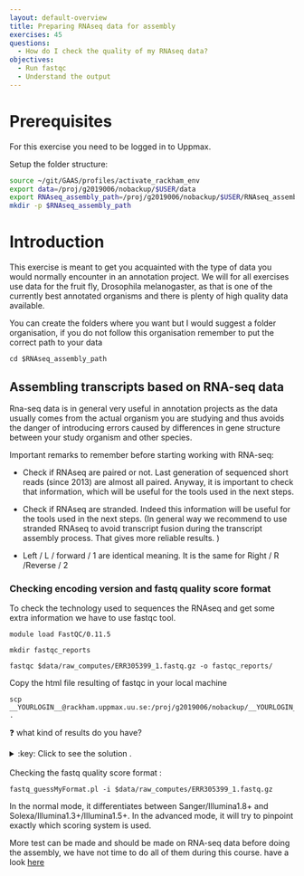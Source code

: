 ```yaml
---
layout: default-overview
title: Preparing RNAseq data for assembly
exercises: 45
questions:
  - How do I check the quality of my RNAseq data?
objectives:
  - Run fastqc
  - Understand the output
---
```


# Prerequisites
For this exercise you need to be logged in to Uppmax.

Setup the folder structure:

```bash
source ~/git/GAAS/profiles/activate_rackham_env
export data=/proj/g2019006/nobackup/$USER/data
export RNAseq_assembly_path=/proj/g2019006/nobackup/$USER/RNAseq_assembly
mkdir -p $RNAseq_assembly_path
```

# Introduction

This exercise is meant to get you acquainted with the type of data you would normally encounter in an annotation project. We will for all exercises use data for the fruit fly, Drosophila melanogaster, as that is one of the currently best annotated organisms and there is plenty of high quality data available.

You can create the folders where you want but I would suggest a folder organisation, if you do not follow this organisation remember to put the correct path to your data

```
cd $RNAseq_assembly_path
```

## Assembling transcripts based on RNA-seq data

Rna-seq data is in general very useful in annotation projects as the data usually comes from the actual organism you are studying and thus avoids the danger of introducing errors caused by differences in gene structure between your study organism and other species.

Important remarks to remember before starting working with RNA-seq:

- Check if RNAseq are paired or not. Last generation of sequenced short reads (since 2013) are almost all paired. Anyway, it is important to check that information, which will be useful for the tools used in the next steps.

- Check if RNAseq are stranded. Indeed this information will be useful for the tools used in the next steps. (In general way we recommend to use stranded RNAseq to avoid transcript fusion during the transcript assembly process. That gives more reliable results. )

- Left / L / forward / 1 are identical meaning. It is the same for Right / R /Reverse / 2


### Checking encoding version and fastq quality score format

To check the technology used to sequences the RNAseq and get some extra information we have to use fastqc tool.

```
module load FastQC/0.11.5

mkdir fastqc_reports

fastqc $data/raw_computes/ERR305399_1.fastq.gz -o fastqc_reports/
```
Copy the html file resulting of fastqc in your local machine

```
scp __YOURLOGIN__@rackham.uppmax.uu.se:/proj/g2019006/nobackup/__YOURLOGIN__/RNAseq_assembly/fastqc_reports/YOURFILE .
```
:question: what kind of results do you have?

<details>
<summary>:key: Click to see the solution .</summary>
<br>
Fastqc reports give you different statistics about your RNAseq data before assembly.
Next to each categories, there is color code to tell you when data is good (green), bad or missing information (red) and questionable results (orange).  

<br>You can find more details about the results <a href="https://rtsf.natsci.msu.edu/genomics/tech-notes/fastqc-tutorial-and-faq/">here</a>.

</details>

<br>
Checking the fastq quality score format :

```
fastq_guessMyFormat.pl -i $data/raw_computes/ERR305399_1.fastq.gz
```

In the normal mode, it differentiates between Sanger/Illumina1.8+ and Solexa/Illumina1.3+/Illumina1.5+.
In the advanced mode, it will try to pinpoint exactly which scoring system is used.

More test can be made and should be made on RNA-seq data before doing the assembly, we have not time to do all of them during this course. have a look [here](https://en.wikipedia.org/wiki/List_of_RNA-Seq_bioinformatics_tools)
